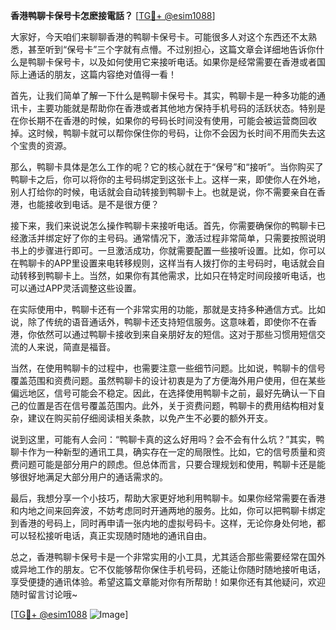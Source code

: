 **香港鸭聊卡保号卡怎麽接電話？** [[TG💪+ @esim1088](https://t.me/s/esim1088)]

大家好，今天咱们来聊聊香港的鸭聊卡保号卡。可能很多人对这个东西还不太熟悉，甚至听到“保号卡”三个字就有点懵。不过别担心，这篇文章会详细地告诉你什么是鸭聊卡保号卡，以及如何使用它来接听电话。如果你是经常需要在香港或者国际上通话的朋友，这篇内容绝对值得一看！

首先，让我们简单了解一下什么是鸭聊卡保号卡。其实，鸭聊卡是一种多功能的通讯卡，主要功能就是帮助你在香港或者其他地方保持手机号码的活跃状态。特别是在你长期不在香港的时候，如果你的号码长时间没有使用，可能会被运营商回收掉。这时候，鸭聊卡就可以帮你保住你的号码，让你不会因为长时间不用而失去这个宝贵的资源。

那么，鸭聊卡具体是怎么工作的呢？它的核心就在于“保号”和“接听”。当你购买了鸭聊卡之后，你可以将你的主号码绑定到这张卡上。这样一来，即使你人在外地，别人打给你的时候，电话就会自动转接到鸭聊卡上。也就是说，你不需要亲自在香港，也能接收到电话。是不是很方便？

接下来，我们来说说怎么操作鸭聊卡来接听电话。首先，你需要确保你的鸭聊卡已经激活并绑定好了你的主号码。通常情况下，激活过程非常简单，只需要按照说明书上的步骤进行即可。一旦激活成功，你就需要配置一些接听设置。比如，你可以在鸭聊卡的APP里设置来电转移规则，这样当有人拨打你的主号码时，电话就会自动转移到鸭聊卡上。当然，如果你有其他需求，比如只在特定时间段接听电话，也可以通过APP灵活调整这些设置。

在实际使用中，鸭聊卡还有一个非常实用的功能，那就是支持多种通信方式。比如说，除了传统的语音通话外，鸭聊卡还支持短信服务。这意味着，即使你不在香港，你依然可以通过鸭聊卡接收到来自亲朋好友的短信。这对于那些习惯用短信交流的人来说，简直是福音。

当然，在使用鸭聊卡的过程中，也需要注意一些细节问题。比如说，鸭聊卡的信号覆盖范围和资费问题。虽然鸭聊卡的设计初衷是为了方便海外用户使用，但在某些偏远地区，信号可能会不稳定。因此，在选择使用鸭聊卡之前，最好先确认一下自己的位置是否在信号覆盖范围内。此外，关于资费问题，鸭聊卡的费用结构相对复杂，建议在购买前仔细阅读相关条款，以免产生不必要的额外开支。

说到这里，可能有人会问：“鸭聊卡真的这么好用吗？会不会有什么坑？”其实，鸭聊卡作为一种新型的通讯工具，确实存在一定的局限性。比如，它的信号质量和资费问题可能是部分用户的顾虑。但总体而言，只要合理规划和使用，鸭聊卡还是能够很好地满足大部分用户的通话需求的。

最后，我想分享一个小技巧，帮助大家更好地利用鸭聊卡。如果你经常需要在香港和内地之间来回奔波，不妨考虑同时开通两地的服务。比如，你可以把鸭聊卡绑定到香港的号码上，同时再申请一张内地的虚拟号码卡。这样，无论你身处何地，都可以轻松接听电话，真正实现随时随地的通讯自由。

总之，香港鸭聊卡保号卡是一个非常实用的小工具，尤其适合那些需要经常在国外或异地工作的朋友。它不仅能够帮你保住手机号码，还能让你随时随地接听电话，享受便捷的通讯体验。希望这篇文章能对你有所帮助！如果你还有其他疑问，欢迎随时留言讨论哦~

[[TG💪+ @esim1088](https://t.me/s/esim1088) ![Image](https://i.postimg.cc/4NQfJmqS/Snipaste-2025-05-13-00-14-12.png)]